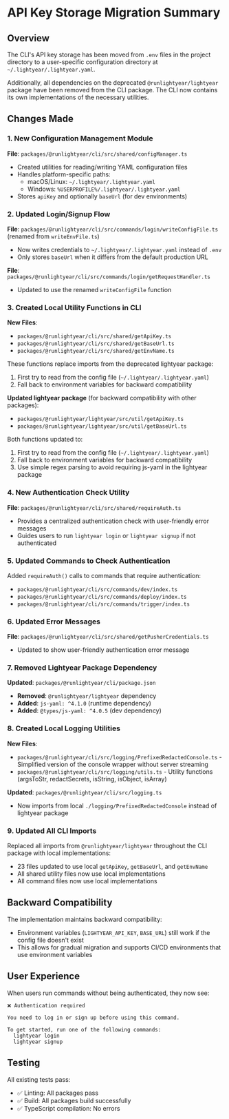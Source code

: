 # API Key Storage Migration Summary

## Overview
The CLI's API key storage has been moved from `.env` files in the project directory to a user-specific configuration directory at `~/.lightyear/.lightyear.yaml`.

Additionally, all dependencies on the deprecated `@runlightyear/lightyear` package have been removed from the CLI package. The CLI now contains its own implementations of the necessary utilities.

## Changes Made

### 1. New Configuration Management Module
**File**: `packages/@runlightyear/cli/src/shared/configManager.ts`
- Created utilities for reading/writing YAML configuration files
- Handles platform-specific paths:
  - macOS/Linux: `~/.lightyear/.lightyear.yaml`
  - Windows: `%USERPROFILE%/.lightyear/.lightyear.yaml`
- Stores `apiKey` and optionally `baseUrl` (for dev environments)

### 2. Updated Login/Signup Flow
**File**: `packages/@runlightyear/cli/src/commands/login/writeConfigFile.ts` (renamed from `writeEnvFile.ts`)
- Now writes credentials to `~/.lightyear/.lightyear.yaml` instead of `.env`
- Only stores `baseUrl` when it differs from the default production URL

**File**: `packages/@runlightyear/cli/src/commands/login/getRequestHandler.ts`
- Updated to use the renamed `writeConfigFile` function

### 3. Created Local Utility Functions in CLI
**New Files**:
- `packages/@runlightyear/cli/src/shared/getApiKey.ts`
- `packages/@runlightyear/cli/src/shared/getBaseUrl.ts`
- `packages/@runlightyear/cli/src/shared/getEnvName.ts`

These functions replace imports from the deprecated lightyear package:
1. First try to read from the config file (`~/.lightyear/.lightyear.yaml`)
2. Fall back to environment variables for backward compatibility

**Updated lightyear package** (for backward compatibility with other packages):
- `packages/@runlightyear/lightyear/src/util/getApiKey.ts`
- `packages/@runlightyear/lightyear/src/util/getBaseUrl.ts`

Both functions updated to:
1. First try to read from the config file (`~/.lightyear/.lightyear.yaml`)
2. Fall back to environment variables for backward compatibility
3. Use simple regex parsing to avoid requiring js-yaml in the lightyear package

### 4. New Authentication Check Utility
**File**: `packages/@runlightyear/cli/src/shared/requireAuth.ts`
- Provides a centralized authentication check with user-friendly error messages
- Guides users to run `lightyear login` or `lightyear signup` if not authenticated

### 5. Updated Commands to Check Authentication
Added `requireAuth()` calls to commands that require authentication:
- `packages/@runlightyear/cli/src/commands/dev/index.ts`
- `packages/@runlightyear/cli/src/commands/deploy/index.ts`
- `packages/@runlightyear/cli/src/commands/trigger/index.ts`

### 6. Updated Error Messages
**File**: `packages/@runlightyear/cli/src/shared/getPusherCredentials.ts`
- Updated to show user-friendly authentication error message

### 7. Removed Lightyear Package Dependency
**Updated**: `packages/@runlightyear/cli/package.json`
- **Removed**: `@runlightyear/lightyear` dependency
- **Added**: `js-yaml: ^4.1.0` (runtime dependency)
- **Added**: `@types/js-yaml: ^4.0.5` (dev dependency)

### 8. Created Local Logging Utilities
**New Files**:
- `packages/@runlightyear/cli/src/logging/PrefixedRedactedConsole.ts` - Simplified version of the console wrapper without server streaming
- `packages/@runlightyear/cli/src/logging/utils.ts` - Utility functions (argsToStr, redactSecrets, isString, isObject, isArray)

**Updated**: `packages/@runlightyear/cli/src/logging.ts`
- Now imports from local `./logging/PrefixedRedactedConsole` instead of lightyear package

### 9. Updated All CLI Imports
Replaced all imports from `@runlightyear/lightyear` throughout the CLI package with local implementations:
- 23 files updated to use local `getApiKey`, `getBaseUrl`, and `getEnvName`
- All shared utility files now use local implementations
- All command files now use local implementations

## Backward Compatibility
The implementation maintains backward compatibility:
- Environment variables (`LIGHTYEAR_API_KEY`, `BASE_URL`) still work if the config file doesn't exist
- This allows for gradual migration and supports CI/CD environments that use environment variables

## User Experience
When users run commands without being authenticated, they now see:
```
❌ Authentication required

You need to log in or sign up before using this command.

To get started, run one of the following commands:
  lightyear login
  lightyear signup
```

## Testing
All existing tests pass:
- ✅ Linting: All packages pass
- ✅ Build: All packages build successfully
- ✅ TypeScript compilation: No errors
